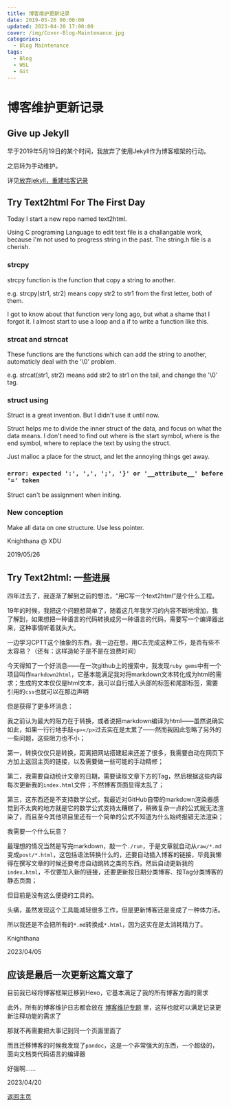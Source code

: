```yaml
---
title: 博客维护更新记录
date: 2019-05-26 00:00:00
updated: 2023-04-20 17:00:00
cover: /img/Cover-Blog-Maintenance.jpg
categories:
  - Blog Maintenance
tags:
  - Blog
  - WSL
  - Git
---
```


# 博客维护更新记录

## Give up Jekyll

早于2019年5月19日的某个时间，我放弃了使用Jekyll作为博客框架的行动。

之后转为手动维护。

详见[放弃jekyll，重建咕客记录](/重建博客的准备.html)

## Try Text2html For The First Day

  Today I start a new repo named text2html.
  
  Using C programing Language to edit text file is a challangable work, because I'm not used to progress string in the past. The string.h file is a cherish.

### strcpy

  strcpy function is the function that copy a string to another.

  e.g. strcpy(str1, str2) means copy str2 to str1 from the first letter, both of them.

  I got to know about that function very long ago, but what a shame that I forgot it. I almost start to use a loop and a if to write a function like this.

### strcat and strncat

  These functions are the functions which can add the string to another, automaticly deal with the '\0' problem.

  e.g. strcat(str1, str2) means add str2 to str1 on the tail, and change the '\0' tag.

### struct using
  Struct is a great invention. But I didn't use it until now.

  Struct helps me to divide the inner struct of the data, and focus on what the data means. I don't need to find out where is the start symbol, where is the end symbol, 
  where to replace the text by using the struct.

  Just malloc a place for the struct, and let the annoying things get away.

### `error: expected ':', ',', ';', '}' or '__attribute__' before '=' token`

  Struct can't be assignment when initing. 

### New conception

  Make all data on one structure. Use less pointer.

Knighthana @ XDU

2019/05/26

## Try Text2html: 一些进展

四年过去了，我逐渐了解到之前的想法，“用C写一个text2html”是个什么工程。

19年的时候，我把这个问题想简单了，随着这几年我学习的内容不断地增加，我了解到，如果想把一种语言的代码转换成另一种语言的代码，需要写一个编译器出来，这种事情听着就头大。

一边学习CPTT这个抽象的东西，我一边在想，用C去完成这种工作，是否有些不太容易？（还有：这样造轮子是不是在浪费时间）

今天得知了一个好消息——在一次github上的搜索中，我发现`ruby gems`中有一个项目叫作`markdown2html`，它基本能满足我对将markdown文本转化成为html的需求；生成的文本仅仅是html文本，我可以自行插入头部的标签和尾部标签，需要引用的`css`也就可以在那边声明

但是获得了更多坏消息：

我之前认为最大的阻力在于转换，或者说把markdown编译为html——虽然说确实如此，如果一行行地手敲`<p></p>`过去实在是太累了——然而我因此忽略了另外的一些问题，这些阻力也不小；

第一，转换仅仅只是转换，距离把网站搭建起来还差了很多，我需要自动在网页下方加上返回主页的链接，以及需要做一些可能的手动精修；

第二，我需要自动统计文章的日期，需要读取文章下方的Tag，然后根据这些内容每次更新我的`index.html`文件；不然博客页面显得太乱了；

第三，这东西还是不支持数学公式，我最近对GitHub自带的markdown渲染器感觉到不太爽的地方就是它的数学公式支持太糟糕了，稍微复杂一点的公式就无法渲染了，而且至今其他项目里还有一个简单的公式不知道为什么始终报错无法渲染；

我需要一个什么玩意？

最理想的情况当然是写完markdown，敲一个`./run`，于是文章就自动从`raw/*.md`变成`post/*.html`，这包括语法转换什么的，还要自动插入博客的链接，毕竟我懒得在撰写文章的时候还要考虑自动跳转之类的东西，然后自动更新我的`index.html`，不仅要加入新的链接，还要更新按日期分类博客、按Tag分类博客的静态页面；

但目前是没有这么便捷的工具的。

头痛，虽然发现这个工具能减轻很多工作，但是更新博客还是变成了一种体力活。

所以我还是不会把所有的`*.md`转换成`*.html`，因为这实在是太消耗精力了。

Knighthana

2023/04/05

## 应该是最后一次更新这篇文章了

目前我已经将博客框架迁移到Hexo，它基本满足了我的所有博客方面的需求

此外，所有的博客维护日志都会放在
[博客维护专题](/categories/Blog-Maintenance/)
里，这样也就可以满足记录更新注释功能的需求了

那就不再需要把大事记到同一个页面里面了

而且迁移博客的时候我发现了`pandoc`，这是一个非常强大的东西，一个超级的，面向文档类代码语言的编译器

好强啊......

2023/04/20

[返回主页](/index.html)
